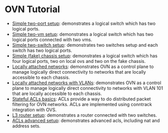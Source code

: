 # OVN Tutorial

- [Simple two-port setup](l2_basic.sh): demonstrates a logical switch which has two logical ports.
- [Simple two-vm setup](l2_basic_vm.sh): demonstrates a logical switch which has two logical ports connected with two vms.
- [Simple two-switch setup](l2_switch.sh): demonstrates two switches setup and each switch has two logical ports.
- [Simple (fake) chassis setup](l2_switch_fakechassis.sh): demonstrates a logical switch which has four logical ports, two on local ovs and two on the fake chassis.
- [Locally attached networks](l2_network.sh): demonstrates OVN as a control plane to manage logically direct connectivity to networks that are locally accessible to each chassis.
- [Locally attached networks with VLANs](l2_network_vlan.sh): demonstrates OVN as a control plane to manage logically direct connectivity to networks with VLAN 101 that are locally accessible to each chassis.
- [Stateful ACLs basics](acl_basic.sh): ACLs provide a way to do distributed packet filtering for OVN networks. ACLs are implemented using conntrack integration with OVS.
- [L3 router setup](l3_basic.sh): demonstrates a router connected with two switches.
- [ACLs advanced setup](acl_advanced.sh): demonstrates advanced acls, including nat and address sets.

